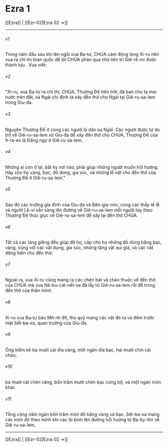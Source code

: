 # Ezra 1

[[Ezra]] | [[Ezr-02|Ezra 02 →]]
***



###### v1 
Trong năm đầu sau khi lên ngôi vua Ba-tư, CHÚA cảm động lòng Xi-ru nên vua ra chỉ thị toàn quốc để lời CHÚA phán qua nhà tiên tri Giê-rê-mi được thành tựu . Vua viết: 

###### v2 
"Xi-ru, vua Ba-tư ra chỉ thị: CHÚA, Thượng Đế trên trời, đã ban cho ta mọi nước trên đất, và Ngài chỉ định ta xây đền thờ cho Ngài tại Giê-ru-sa-lem trong Giu-đa. 

###### v3 
Nguyện Thượng Đế ở cùng các ngươi là dân sự Ngài. Các ngươi được tự do trở về Giê-ru-sa-lem xứ Giu-đa để xây đền thờ cho CHÚA, Thượng Đế của Ít-ra-en là Đấng ngự ở Giê-ru-sa-lem. 

###### v4 
Những ai còn ở lại, bất kỳ nơi nào, phải giúp những người muốn hồi hương. Hãy cho họ vàng, bạc, đồ dùng, gia súc, và những lễ vật cho đền thờ của Thượng Đế ở Giê-ru-sa-lem." 

###### v5 
Sau đó các trưởng gia đình của Giu-đa và Bên-gia-min, cùng các thầy tế lễ và người Lê-vi sẵn sàng lên đường về Giê-ru-sa-lem mỗi người tùy theo Thượng Đế thúc giục về Giê-ru-sa-lem để xây lại đền thờ CHÚA. 

###### v6 
Tất cả các láng giềng đều giúp đỡ họ, cấp cho họ những đồ dùng bằng bạc, vàng, cùng với các vật dụng, gia súc, những tặng vật quí giá, và các vật dâng hiến cho đền thờ. 

###### v7 
Ngoài ra, vua Xi-ru cũng mang ra các chén bát và chảo thuộc về đền thờ của CHÚA mà vua Nê-bu-cát-nết-xa đã lấy từ Giê-ru-sa-lem rồi để trong đền thờ của thần mình. 

###### v8 
Xi-ru vua Ba-tư bảo Mít-rê-đít, thủ quỹ mang các vật đó ra và đếm trước mặt Sết-ba-xa, quan trưởng của Giu-đa. 

###### v9 
Ông kiểm kê ba mươi cái dĩa vàng, một ngàn dĩa bạc, hai mươi chín cái chảo, 

###### v10 
ba mươi cái chén vàng, bốn trăm mười chén bạc cùng bộ, và một ngàn món khác. 

###### v11 
Tổng cộng năm ngàn bốn trăm món đồ bằng vàng và bạc. Sết-ba-xa mang các món đó theo mình khi các tù binh lên đường hồi hương từ Ba-by-lôn về Giê-ru-sa-lem.

***
[[Ezra]] | [[Ezr-02|Ezra 02 →]]

